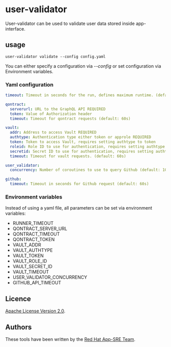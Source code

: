 # user-validator

User-validator can be used to validate user data stored inside app-interface. 

## usage

`user-validator validate --config config.yaml` 

You can either specify a configuration via _--config_ or set configuration via Environment variables.

### Yaml configuration

```YAML
timeout: Timeout in seconds for the run, defines maximum runtime. (default: 0)

qontract: 
  serverurl: URL to the GraphQL API REQUIRED
  token: Value of Authorization header
  timeout: Timeout for qontract requests (default: 60s) 

vault:
  addr: Address to access Vault REQUIRED
  authtype: Authentication type either token or approle REQUIRED
  token: Token to access Vault, requires setting authtype to token
  roleid: Role ID to use for authentication, requires setting authtype to approle 
  secretid: Secret ID to use for authentication, requires setting authtype to approle
  timeout: Timeout for vault requests. (default: 60s) 

user_validator:
  concurrency: Number of coroutines to use to query Github (default: 10)

github:
  timeout: Timeout in seconds for Github request (default: 60s)
```

### Environment variables

Instead of using a yaml file, all parameters can be set via environment variables:
 * RUNNER_TIMEOUT
 * QONTRACT_SERVER_URL
 * QONTRACT_TIMEOUT
 * QONTRACT_TOKEN
 * VAULT_ADDR
 * VAULT_AUTHTYPE
 * VAULT_TOKEN
 * VAULT_ROLE_ID
 * VAULT_SECRET_ID
 * VAULT_TIMEOUT
 * USER_VALIDATOR_CONCURRENCY
 * GITHUB_API_TIMEOUT

## Licence
[Apache License Version 2.0](LICENSE).

## Authors

These tools have been written by the [Red Hat App-SRE Team](mailto:sd-app-sre@redhat.com).
